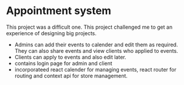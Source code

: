 # Appointment system
This project was a difficult one. This project challenged me to get an experience of designing big projects. 
- Admins can add their events to calender and edit them as required. They can also share events and view clients who applied to events.
- Clients can apply to events and also edit later.
- contains login page for admin and client
- incorporateed react calender for managing events, react router for routing and context api for store management.
